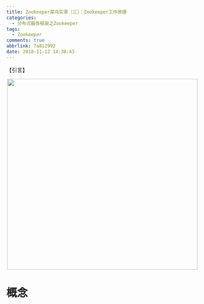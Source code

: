 ```yaml
---
title: Zookeeper菜鸟实录（三）：Zookeeper工作原理
categories:
  - 分布式服务框架之Zookeeper
tags:
  - Zookeeper
comments: true
abbrlink: 7a812992
date: 2018-11-12 14:38:43
---
```

【引言】
<div align=center><img src="/img/2018/2018-11-12-02.jpg" width="500"/></div>
<!-- more -->

# 概念